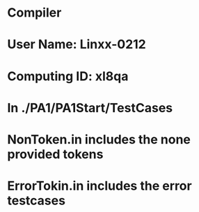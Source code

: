 # Compiler
# User Name: Linxx-0212
# Computing ID: xl8qa
# In ./PA1/PA1Start/TestCases
# NonToken.in includes the none provided tokens
# ErrorTokin.in includes the error testcases
